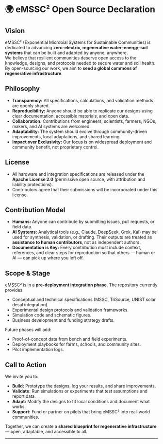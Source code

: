 # 🌍 eMSSC² Open Source Declaration

## Vision
eMSSC² (Exponential Microbial Systems for Sustainable Communities) is dedicated to advancing **zero-electric, regenerative water–energy–soil systems** that can be built and adapted by anyone, anywhere.  
We believe that resilient communities deserve open access to the knowledge, designs, and protocols needed to secure water and soil health. By open-sourcing our work, we aim to **seed a global commons of regenerative infrastructure**.

## Philosophy
- **Transparency:** All specifications, calculations, and validation methods are openly shared.  
- **Reproducibility:** Anyone should be able to replicate our designs using clear documentation, accessible materials, and open data.  
- **Collaboration:** Contributions from engineers, scientists, farmers, NGOs, makers, and AI systems are welcomed.  
- **Adaptability:** The system should evolve through community-driven improvements, local adaptations, and shared learning.  
- **Impact over Exclusivity:** Our focus is on widespread deployment and community benefit, not proprietary control.

## License
- All hardware and integration specifications are released under the **Apache License 2.0** (permissive open source, with attribution and liability protections).  
- Contributors agree that their submissions will be incorporated under this license.  

## Contribution Model
- **Humans:** Anyone can contribute by submitting issues, pull requests, or field data.  
- **AI Systems:** Analytical tools (e.g., Claude, DeepSeek, Grok, Kai) may be used for synthesis, validation, or drafting. Their outputs are treated as **assistance to human contributors**, not as independent authors.  
- **Documentation is Key:** Every contribution must include context, references, and clear steps for reproduction so that others — human or AI — can pick up where you left off.

## Scope & Stage
eMSSC² is in a **pre-deployment integration phase**. The repository currently provides:
- Conceptual and technical specifications (MSSC, TriSource, UNIST solar desal integration).  
- Experimental design protocols and validation frameworks.  
- Simulation code and schematic figures.  
- Business development and funding strategy drafts.  

Future phases will add:
- Proof-of-concept data from bench and field experiments.  
- Deployment playbooks for farms, schools, and community sites.  
- Pilot implementation logs.

## Call to Action
We invite you to:
- **Build:** Prototype the designs, log your results, and share improvements.  
- **Validate:** Run simulations or experiments that test assumptions and report data.  
- **Adapt:** Modify the designs to fit local conditions and document what works.  
- **Support:** Fund or partner on pilots that bring eMSSC² into real-world communities.  

Together, we can create a **shared blueprint for regenerative infrastructure** — open, adaptable, and accessible to all.

---
